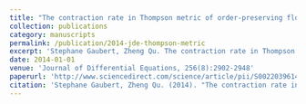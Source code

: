 ```yaml
---
title: "The contraction rate in Thompson metric of order-preserving flows on a cone - application to generalized Riccati equations"
collection: publications
category: manuscripts
permalink: /publication/2014-jde-thompson-metric
excerpt: 'Stephane Gaubert, Zheng Qu. The contraction rate in Thompson metric of order-preserving flows on a cone - application to generalized Riccati equations.'
date: 2014-01-01
venue: 'Journal of Differential Equations, 256(8):2902-2948'
paperurl: 'http://www.sciencedirect.com/science/article/pii/S0022039614000424'
citation: 'Stephane Gaubert, Zheng Qu. (2014). "The contraction rate in Thompson metric of order-preserving flows on a cone - application to generalized Riccati equations." <i>Journal of Differential Equations, 256(8):2902-2948</i>.'
---
```

